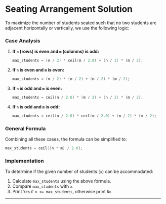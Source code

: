 
# Seating Arrangement Solution

To maximize the number of students seated such that no two students are adjacent horizontally or vertically, we use the following logic:

### Case Analysis
1. **If `n` (rows) is even and `m` (columns) is odd:**
   ```cpp
   max_students = (n / 2) * ceil(m / 2.0) + (n / 2) * (m / 2);
   ```

2. **If `n` is even and `m` is even:**
   ```cpp
   max_students = (n / 2) * (m / 2) + (n / 2) * (m / 2);
   ```

3. **If `n` is odd and `m` is even:**
   ```cpp
   max_students = ceil(n / 2.0) * (m / 2) + (n / 2) * (m / 2);
   ```

4. **If `n` is odd and `m` is odd:**
   ```cpp
   max_students = ceil(n / 2.0) * ceil(m / 2.0) + (n / 2) * (m / 2);
   ```

### General Formula
Combining all these cases, the formula can be simplified to:
```cpp
max_students = ceil((n * m) / 2.0);
```

### Implementation
To determine if the given number of students (`x`) can be accommodated:
1. Calculate `max_students` using the above formula.
2. Compare `max_students` with `x`.
3. Print `Yes` if `x <= max_students`, otherwise print `No`.

--- 
